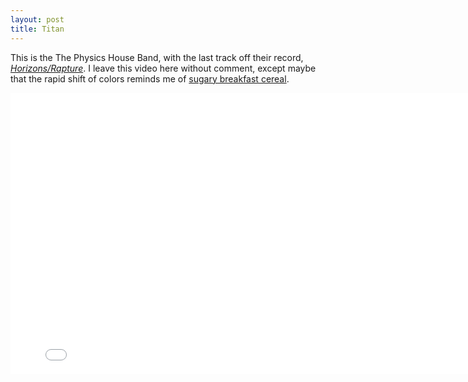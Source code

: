 ```yaml
---
layout: post
title: Titan
---
```


This is the The Physics House Band, with the last track off their record, [_Horizons/Rapture_](http://bloodandbiscuits.bandcamp.com/album/horizons-rapture). I leave this video here without comment, except maybe that the rapid shift of colors reminds me of [sugary breakfast cereal](http://www.euskalnet.net/larraorma/crypto/slide58.html).

<div class="video-wrapper">
<iframe src="//player.vimeo.com/video/38150663" width="800" height="450" frameborder="0" webkitallowfullscreen mozallowfullscreen allowfullscreen class="headroom"></iframe>
</div>

